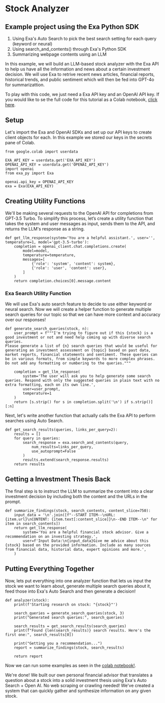 # Stock Analyzer
## Example project using the Exa Python SDK

1. Using Exa's Auto Search to pick the best search setting for each query (keyword or neural)
2. Using search_and_contents() through Exa's Python SDK
3. Summarizing webpage contents using an LLM

In this example, we will build an LLM-based stock analyzer with the Exa API to help us have all the information and news about a certain investment decision. We will use Exa to retrive recent news articles, financial reports, historical trends, and public sentiment which will then be fed into GPT-4o for summarizattion. 


To play with this code, we just need a Exa API key and an OpenAI API key.
If you would like to se the full code for this tutorial as a Colab notebook, [click here](https://colab.research.google.com/drive/1ew6HnGNkB9WtJuwvaZSHkVtCn0r6bueu?usp=sharing). 

## Setup
Let's import the Exa and OpenAI SDKs and set up our API keys to create client objects for each. In this example we stored our keys in the secrets pane of Colab.
```
from google.colab import userdata

EXA_API_KEY = userdata.get('EXA_API_KEY')
OPENAI_API_KEY = userdata.get('OPENAI_API_KEY')
import openai
from exa_py import Exa

openai.api_key = OPENAI_API_KEY
exa = Exa(EXA_API_KEY)
```

## Creating Utility Functions
We'll be making several requests to the OpenAI API for completions from GPT-3.5 Turbo. To simplify this process, let’s create a utility function that takes the system and user messages as input, sends them to the API, and returns the LLM's response as a string.

```
def get_llm_response(system='You are a helpful assistant.', user='', temperature=1, model='gpt-3.5-turbo'):
    completion = openai_client.chat.completions.create(
        model=model,
        temperature=temperature,
        messages=[
            {'role': 'system', 'content': system},
            {'role': 'user', 'content': user},
        ]
    )
    return completion.choices[0].message.content
```

### Exa Search Utility Function
We will use Exa's auto search feature to decide to use either keyword or neural search. 
Now we will create a helper function to generate multiple search queries for our topic so that we can have more context and accuracy over our responses!

```
def generate_search_queries(stock, n):
    user_prompt = f"""I'm trying to figure out if this {stock} is a good investment or not and need help coming up with diverse search queries.
Please generate a list of {n} search queries that would be useful for generating an investment assessment on {topic} based on past data, market reports, financial statements and sentiment. These queries can be in various formats, from simple keywords to more complex phrases. Do not add any formatting or numbering to the queries."""

    completion = get_llm_response(
        system='The user will ask you to help generate some search queries. Respond with only the suggested queries in plain text with no extra formatting, each on its own line.',
        user=user_prompt,
        temperature=1
    )
    return [s.strip() for s in completion.split('\n') if s.strip()][:n]
```

Next, let's write another function that actually calls the Exa API to perform searches using Auto Search.
```
def get_search_results(queries, links_per_query=2):
    results = []
    for query in queries:
        search_response = exa.search_and_contents(query, 
            num_results=links_per_query, 
            use_autoprompt=False
        )
        results.extend(search_response.results)
    return results
```

## Getting a Investment Thesis Back
The final step is to instruct the LLM to summarize the content into a clear investment decision by including both the content and the URLs in the prompt.

```
def summarize_findings(stock, search_contents, content_slice=750):
    input_data = '\n'.join([f"--START ITEM--\nURL: {item.url}\nCONTENT: {item.text[:content_slice]}\n--END ITEM--\n" for item in search_contents])
    return get_llm_response(
        system='You are a helpful financial stock advisor. Give a recommendation on an investing strategy.',
        user=f'Input Data:\n{input_data}Give me advice about this {stock} based on the provided information. Include as many sources from financial data, historial data, expert opinions and more.',
    )
```

## Putting Everything Together
Now, lets put everything into one analyzer function that lets us input the stock we want to learn about, generate multiple search queries about it, feed those into Exa's Auto Search and then generate a decision!

```
def analyzer(stock):
    print(f'Starting research on stock: "{stock}"')

    search_queries = generate_search_queries(stock, 3)
    print("Generated search queries:", search_queries)

    search_results = get_search_results(search_queries)
    print(f"Found {len(search_results)} search results. Here's the first one:", search_results[0])

    print("Getting you a recommendation...")
    report = summarize_findings(stock, search_results)

    return report
```

Now we can run some examples as seen in the [colab notebook!](https://colab.research.google.com/drive/1ew6HnGNkB9WtJuwvaZSHkVtCn0r6bueu?usp=sharing).


We're done! We built our own personal financial advisor that translates a question about a stock into a solid investment thesis using Exa's Auto Search + Open AI. No web scraping or crawling needed! We've created a system that can quickly gather and synthesize information on any given stock.




